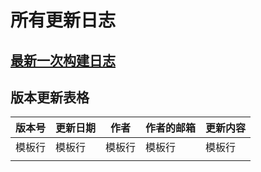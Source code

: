 # 所有更新日志
## [最新一次构建日志](build.txt)

## 版本更新表格

| 版本号 | 更新日期 | 作者 | 作者的邮箱 | 更新内容 |
| ------ | -------- | ---- | ---------- | -------- |
|  模板行 |  模板行   | 模板行|    模板行   |   模板行  |
|        |          |      |            |          |